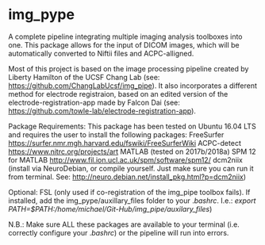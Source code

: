 # img_pype
A complete pipeline integrating multiple imaging analysis toolboxes into one. This package allows for the input of DICOM images, which will be automatically converted to Niftii files and ACPC-alligned.

Most of this project is based on the image processing pipeline created by Liberty Hamilton of the UCSF Chang Lab (see: https://github.com/ChangLabUcsf/img_pipe). It also incorporates a different method for electrode registraion, based on an edited version of the electrode-registration-app made by Falcon Dai (see: https://github.com/towle-lab/electrode-registration-app). 

Package Requirements:
This package has been tested on Ubuntu 16.04 LTS and requires the user to install the following packages:
FreeSurfer https://surfer.nmr.mgh.harvard.edu/fswiki/FreeSurferWiki
ACPC-detect https://www.nitrc.org/projects/art
MATLAB (tested on 2017b/2018a)
SPM 12 for MATLAB http://www.fil.ion.ucl.ac.uk/spm/software/spm12/ 
dcm2niix (install via NeuroDebian, or compile yourself. Just make sure you can run it from terminal. See:  http://neuro.debian.net/install_pkg.html?p=dcm2niix)


Optional:
FSL (only used if co-registration of the img_pipe toolbox fails). If installed, add the img_pype/auxillary_files folder to your ._bashrc_. I.e.: _export PATH=$PATH:/home/michael/Git-Hub/img_pipe/auxilary_files_)

N.B.: Make sure ALL these packages are available to your terminal (i.e. correctly configure your ._bashrc_) or the pipeline will run into errors. 











